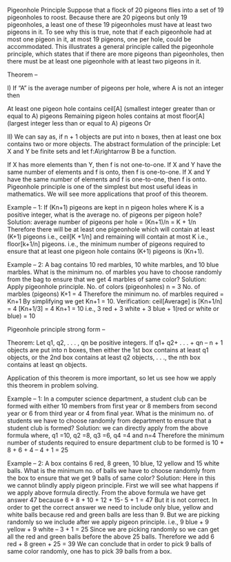  Pigeonhole Principle
Suppose that a flock of 20 pigeons flies into a set of 19 pigeonholes to roost. Because there are 20 pigeons but only 19 pigeonholes, a least one of these 19 pigeonholes must have at least two pigeons in it. To see why this is true, note that if each pigeonhole had at most one pigeon in it, at most 19 pigeons, one per hole, could be accommodated. This illustrates a general principle called the pigeonhole principle, which states that if there are more pigeons than pigeonholes, then there must be at least one pigeonhole with at least two pigeons in it.

 Theorem –


I) If “A” is the average number of pigeons per hole, where A is not an integer then

At least one pigeon hole contains ceil[A] (smallest integer greater than or equal to A) pigeons
Remaining pigeon holes contains at most floor[A] (largest integer less than or equal to A) pigeons
Or

II) We can say as, if n + 1 objects are put into n boxes, then at least one box contains two or more objects.
The abstract formulation of the principle: Let X and Y be finite sets and let f:A\rightarrow B be a function.

If X has more elements than Y, then f is not one-to-one.
If X and Y have the same number of elements and f is onto, then f is one-to-one.
If X and Y have the same number of elements and f is one-to-one, then f is onto.
Pigeonhole principle is one of the simplest but most useful ideas in mathematics. We will see more applications that proof of this theorem.

Example – 1: If (Kn+1) pigeons are kept in n pigeon holes where K is a positive integer, what is the average no. of pigeons per pigeon hole?
Solution: average number of pigeons per hole = (Kn+1)/n
= K + 1/n
Therefore there will be at least one pigeonhole which will contain at least (K+1) pigeons i.e., ceil[K +1/n] and remaining will contain at most K i.e., floor[k+1/n] pigeons.
i.e., the minimum number of pigeons required to ensure that at least one pigeon hole contains (K+1) pigeons is (Kn+1).

Example – 2: A bag contains 10 red marbles, 10 white marbles, and 10 blue marbles. What is the minimum no. of marbles you have to choose randomly from the bag to ensure that we get 4 marbles of same color?
Solution: Apply pigeonhole principle.
No. of colors (pigeonholes) n = 3
No. of marbles (pigeons) K+1 = 4
Therefore the minimum no. of marbles required = Kn+1
By simplifying we get Kn+1 = 10.
Verification: ceil[Average] is [Kn+1/n] = 4
[Kn+1/3] = 4
Kn+1 = 10
i.e., 3 red + 3 white + 3 blue + 1(red or white or blue) = 10

Pigeonhole principle strong form –

Theorem: Let q1, q2, . . . , qn be positive integers.
If q1+ q2+ . . . + qn – n + 1 objects are put into n boxes, then either the 1st box contains at least q1 objects, or the 2nd box contains at least q2 objects, . . ., the nth box contains at least qn objects.
 
Application of this theorem is more important, so let us see how we apply this theorem in problem solving.

Example – 1: In a computer science department, a student club can be formed with either 10 members from first year or 8 members from second year or 6 from third year or 4 from final year. What is the minimum no. of students we have to choose randomly from department to ensure that a student club is formed?
Solution: we can directly apply from the above formula where,
q1 =10, q2 =8, q3 =6, q4 =4 and n=4
Therefore the minimum number of students required to ensure department club to be formed is
10 + 8 + 6 + 4 – 4 + 1 = 25

Example – 2: A box contains 6 red, 8 green, 10 blue, 12 yellow and 15 white balls. What is the minimum no. of balls we have to choose randomly from the box to ensure that we get 9 balls of same color?
Solution: Here in this we cannot blindly apply pigeon principle. First we will see what happens if we apply above formula directly.
From the above formula we have get answer 47 because 6 + 8 + 10 + 12 + 15- 5 + 1 = 47
But it is not correct. In order to get the correct answer we need to include only blue, yellow and white balls because red and green balls are less than 9. But we are picking randomly so we include after we apply pigeon principle.
i.e., 9 blue + 9 yellow + 9 white – 3 + 1 = 25
Since we are picking randomly so we can get all the red and green balls before the above 25 balls. Therefore we add 6 red + 8 green + 25 = 39
We can conclude that in order to pick 9 balls of same color randomly, one has to pick 39 balls from a box.